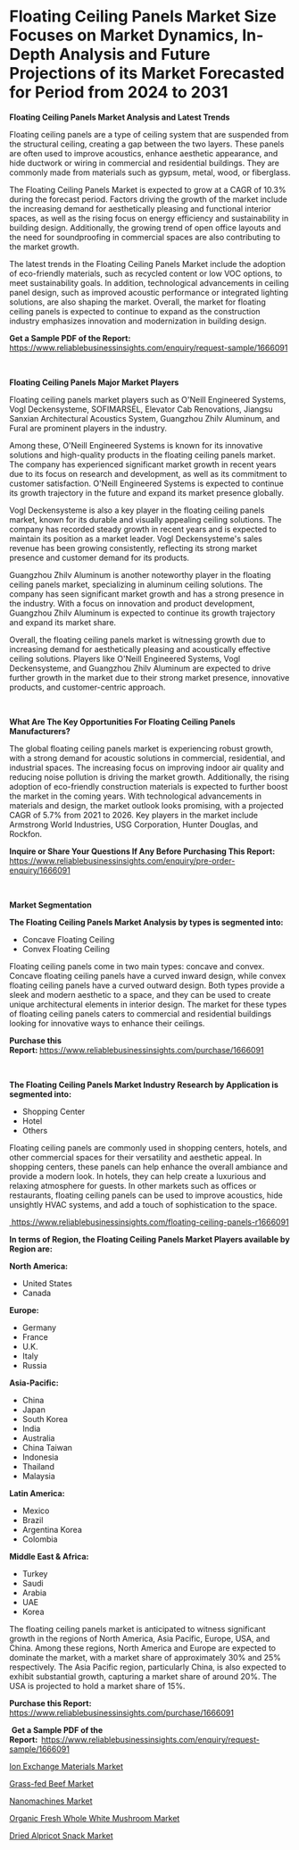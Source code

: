 <p><h1>Floating Ceiling Panels Market Size Focuses on Market Dynamics, In-Depth Analysis and Future Projections of its Market Forecasted for Period from 2024 to 2031</h1></p><p><strong>Floating Ceiling Panels Market Analysis and Latest Trends</strong></p>
<p><p>Floating ceiling panels are a type of ceiling system that are suspended from the structural ceiling, creating a gap between the two layers. These panels are often used to improve acoustics, enhance aesthetic appearance, and hide ductwork or wiring in commercial and residential buildings. They are commonly made from materials such as gypsum, metal, wood, or fiberglass.</p><p>The Floating Ceiling Panels Market is expected to grow at a CAGR of 10.3% during the forecast period. Factors driving the growth of the market include the increasing demand for aesthetically pleasing and functional interior spaces, as well as the rising focus on energy efficiency and sustainability in building design. Additionally, the growing trend of open office layouts and the need for soundproofing in commercial spaces are also contributing to the market growth.</p><p>The latest trends in the Floating Ceiling Panels Market include the adoption of eco-friendly materials, such as recycled content or low VOC options, to meet sustainability goals. In addition, technological advancements in ceiling panel design, such as improved acoustic performance or integrated lighting solutions, are also shaping the market. Overall, the market for floating ceiling panels is expected to continue to expand as the construction industry emphasizes innovation and modernization in building design.</p></p>
<p><strong>Get a Sample PDF of the Report:&nbsp;</strong> <a href="https://www.reliablebusinessinsights.com/enquiry/request-sample/1666091">https://www.reliablebusinessinsights.com/enquiry/request-sample/1666091</a></p>
<p>&nbsp;</p>
<p><strong>Floating Ceiling Panels Major Market Players</strong></p>
<p><p>Floating ceiling panels market players such as O'Neill Engineered Systems, Vogl Deckensysteme, SOFIMARSEL, Elevator Cab Renovations, Jiangsu Sanxian Architectural Acoustics System, Guangzhou Zhilv Aluminum, and Fural are prominent players in the industry.</p><p>Among these, O'Neill Engineered Systems is known for its innovative solutions and high-quality products in the floating ceiling panels market. The company has experienced significant market growth in recent years due to its focus on research and development, as well as its commitment to customer satisfaction. O'Neill Engineered Systems is expected to continue its growth trajectory in the future and expand its market presence globally.</p><p>Vogl Deckensysteme is also a key player in the floating ceiling panels market, known for its durable and visually appealing ceiling solutions. The company has recorded steady growth in recent years and is expected to maintain its position as a market leader. Vogl Deckensysteme's sales revenue has been growing consistently, reflecting its strong market presence and customer demand for its products.</p><p>Guangzhou Zhilv Aluminum is another noteworthy player in the floating ceiling panels market, specializing in aluminum ceiling solutions. The company has seen significant market growth and has a strong presence in the industry. With a focus on innovation and product development, Guangzhou Zhilv Aluminum is expected to continue its growth trajectory and expand its market share.</p><p>Overall, the floating ceiling panels market is witnessing growth due to increasing demand for aesthetically pleasing and acoustically effective ceiling solutions. Players like O'Neill Engineered Systems, Vogl Deckensysteme, and Guangzhou Zhilv Aluminum are expected to drive further growth in the market due to their strong market presence, innovative products, and customer-centric approach.</p></p>
<p>&nbsp;</p>
<p><strong>What Are The Key Opportunities For Floating Ceiling Panels Manufacturers?</strong></p>
<p><p>The global floating ceiling panels market is experiencing robust growth, with a strong demand for acoustic solutions in commercial, residential, and industrial spaces. The increasing focus on improving indoor air quality and reducing noise pollution is driving the market growth. Additionally, the rising adoption of eco-friendly construction materials is expected to further boost the market in the coming years. With technological advancements in materials and design, the market outlook looks promising, with a projected CAGR of 5.7% from 2021 to 2026. Key players in the market include Armstrong World Industries, USG Corporation, Hunter Douglas, and Rockfon.</p></p>
<p><strong>Inquire or Share Your Questions If Any Before Purchasing This Report:</strong> <a href="https://www.reliablebusinessinsights.com/enquiry/pre-order-enquiry/1666091">https://www.reliablebusinessinsights.com/enquiry/pre-order-enquiry/1666091</a></p>
<p>&nbsp;</p>
<p><strong>Market Segmentation</strong></p>
<p><strong>The Floating Ceiling Panels Market Analysis by types is segmented into:</strong></p>
<p><ul><li>Concave Floating Ceiling</li><li>Convex Floating Ceiling</li></ul></p>
<p><p>Floating ceiling panels come in two main types: concave and convex. Concave floating ceiling panels have a curved inward design, while convex floating ceiling panels have a curved outward design. Both types provide a sleek and modern aesthetic to a space, and they can be used to create unique architectural elements in interior design. The market for these types of floating ceiling panels caters to commercial and residential buildings looking for innovative ways to enhance their ceilings.</p></p>
<p><strong>Purchase this Report:&nbsp;</strong><a href="https://www.reliablebusinessinsights.com/purchase/1666091">https://www.reliablebusinessinsights.com/purchase/1666091</a></p>
<p>&nbsp;</p>
<p><strong>The Floating Ceiling Panels Market Industry Research by Application is segmented into:</strong></p>
<p><ul><li>Shopping Center</li><li>Hotel</li><li>Others</li></ul></p>
<p><p>Floating ceiling panels are commonly used in shopping centers, hotels, and other commercial spaces for their versatility and aesthetic appeal. In shopping centers, these panels can help enhance the overall ambiance and provide a modern look. In hotels, they can help create a luxurious and relaxing atmosphere for guests. In other markets such as offices or restaurants, floating ceiling panels can be used to improve acoustics, hide unsightly HVAC systems, and add a touch of sophistication to the space.</p></p>
<p><a href="https://www.reliablebusinessinsights.com/floating-ceiling-panels-r1666091">&nbsp;https://www.reliablebusinessinsights.com/floating-ceiling-panels-r1666091</a></p>
<p><strong>In terms of Region, the Floating Ceiling Panels Market Players available by Region are:</strong></p>
<p>
    <p> <strong> North America: </strong>
        <ul>
            <li>United States</li>
            <li>Canada</li>
        </ul>
        </p> 
    <p> <strong> Europe: </strong>
        <ul>
            <li>Germany</li>
            <li>France</li>
            <li>U.K.</li>
            <li>Italy</li>
            <li>Russia</li>
        </ul>
        </p> 
    <p> <strong> Asia-Pacific: </strong>
        <ul>
            <li>China</li>
            <li>Japan</li>
            <li>South Korea</li>
            <li>India</li>
            <li>Australia</li>
            <li>China Taiwan</li>
            <li>Indonesia</li>
            <li>Thailand</li>
            <li>Malaysia</li>
        </ul>
        </p> 
    <p> <strong> Latin America: </strong>
        <ul>
            <li>Mexico</li>
            <li>Brazil</li>
            <li>Argentina Korea</li>
            <li>Colombia</li>
        </ul>
        </p> 
    <p> <strong> Middle East & Africa: </strong>
        <ul>
            <li>Turkey</li>
            <li>Saudi</li>
            <li>Arabia</li>
            <li>UAE</li>
            <li>Korea</li>
        </ul>
    </p>
    </p>
<p><p>The floating ceiling panels market is anticipated to witness significant growth in the regions of North America, Asia Pacific, Europe, USA, and China. Among these regions, North America and Europe are expected to dominate the market, with a market share of approximately 30% and 25% respectively. The Asia Pacific region, particularly China, is also expected to exhibit substantial growth, capturing a market share of around 20%. The USA is projected to hold a market share of 15%.</p></p>
<p><strong>Purchase this Report: </strong><a href="https://www.reliablebusinessinsights.com/purchase/1666091">https://www.reliablebusinessinsights.com/purchase/1666091</a></p>
<p>&nbsp;<strong>Get a Sample PDF of the Report:&nbsp;&nbsp;</strong><a href="https://www.reliablebusinessinsights.com/enquiry/request-sample/1666091">https://www.reliablebusinessinsights.com/enquiry/request-sample/1666091</a></p>
<p><strong></strong></p>
<p><p><a href="https://github.com/RickHolmes3/Market-Research-Report-List-6/blob/main/ion-exchange-materials-market.md">Ion Exchange Materials Market</a></p><p><a href="https://medium.com/@ruth.gibson8095/global-grass-fed-beef-market-exploring-market-share-market-trends-and-future-growth-faa01abe8773">Grass-fed Beef Market</a></p><p><a href="https://github.com/Krish2023na/Market-Research-Report-List-5/blob/main/nanomachines-market.md">Nanomachines Market</a></p><p><a href="https://medium.com/@colin.dunca43545/organic-fresh-whole-white-mushroom-market-emerging-trends-and-future-prospects-for-period-from-2024-01026ac72916">Organic Fresh Whole White Mushroom Market</a></p><p><a href="https://medium.com/@oliver.rampling568768/dried-alpricot-snack-market-size-share-analysis-growth-trends-forecasts-2024-2031-34e2dbca5260">Dried Alpricot Snack Market</a></p></p>